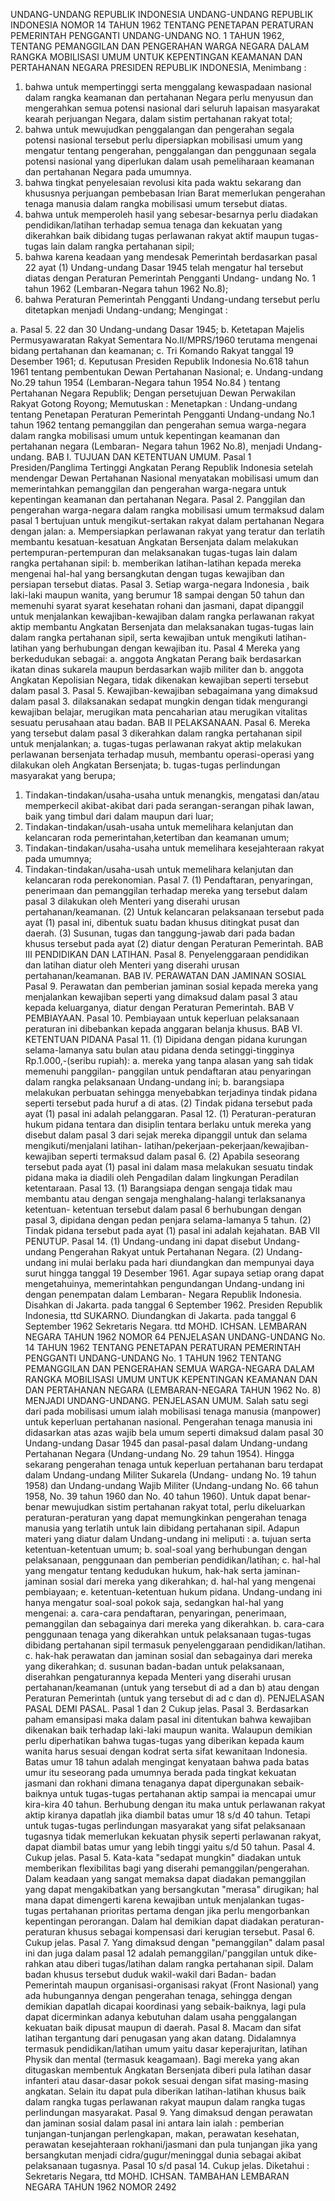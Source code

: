  UNDANG-UNDANG REPUBLIK INDONESIA UNDANG-UNDANG REPUBLIK INDONESIA NOMOR 14 TAHUN 1962 TENTANG PENETAPAN PERATURAN PEMERINTAH PENGGANTI UNDANG-UNDANG NO. 1 TAHUN 1962, TENTANG PEMANGGILAN DAN PENGERAHAN WARGA NEGARA DALAM RANGKA MOBILISASI UMUM UNTUK KEPENTINGAN KEAMANAN DAN PERTAHANAN NEGARA PRESIDEN REPUBLIK INDONESIA,
Menimbang :

1. bahwa untuk mempertinggi serta menggalang kewaspadaan nasional dalam rangka keamanan dan pertahanan Negara perlu menyusun dan mengerahkan semua potensi nasional dari seluruh lapaisan masyarakat kearah perjuangan Negara, dalam sistim pertahanan rakyat total;
2. bahwa untuk mewujudkan penggalangan dan pengerahan segala potensi nasional tersebut perlu dipersiapkan mobilisasi umum yang mengatur tentang pengerahan, penggalangan dan penggunaan segala potensi nasional yang diperlukan dalam usah pemeliharaan keamanan dan pertahanan Negara pada umumnya.
3. bahwa tingkat penyelesaian revolusi kita pada waktu sekarang dan khususnya perjuangan pembebasan Irian Barat memerlukan pengerahan tenaga manusia dalam rangka mobilisasi umum tersebut diatas.
4. bahwa untuk memperoleh hasil yang sebesar-besarnya perlu diadakan pendidikan/latihan terhadap semua tenaga dan kekuatan yang dikerahkan baik dibidang tugas perlawanan rakyat aktif maupun tugas-tugas lain dalam rangka pertahanan sipil;
5. bahwa karena keadaan yang mendesak Pemerintah berdasarkan pasal 22 ayat (1) Undang-undang Dasar 1945 telah mengatur hal tersebut diatas dengan Peraturan Pemerintah Pengganti Undang- undang No. 1 tahun 1962 (Lembaran-Negara tahun 1962 No.8);
6. bahwa Peraturan Pemerintah Pengganti Undang-undang tersebut perlu ditetapkan menjadi Undang-undang;
Mengingat :

a. Pasal 5. 22 dan 30 Undang-undang Dasar 1945;
b. Ketetapan Majelis Permusyawaratan Rakyat Sementara No.II/MPRS/1960 terutama mengenai bidang pertahanan dan keamanan;
c. Tri Komando Rakyat tanggal 19 Desember 1961;
d. Keputusan Presiden Republik Indonesia No.618 tahun 1961 tentang pembentukan Dewan Pertahanan Nasional;
e. Undang-undang No.29 tahun 1954 (Lembaran-Negara tahun 1954 No.84 ) tentang Pertahanan Negara Republik; Dengan persetujuan Dewan Perwakilan Rakyat Gotong Royong; Memutuskan : Menetapkan : Undang-undang tentang Penetapan Peraturan Pemerintah Pengganti Undang-undang No.1 tahun 1962 tentang pemanggilan dan pengerahan semua warga-negara dalam rangka mobilisasi umum untuk kepentingan keamanan dan pertahanan negara (Lembaran- Negara tahun 1962 No.8), menjadi Undang-undang. BAB I. TUJUAN DAN KETENTUAN UMUM.
Pasal 1
Presiden/Panglima Tertinggi Angkatan Perang Republik Indonesia setelah mendengar Dewan Pertahanan Nasional menyatakan mobilisasi umum dan memerintahkan pemanggilan dan pengerahan warga-negara untuk kepentingan keamanan dan pertahanan Negara. Pasal 2. Panggilan dan pengerahan warga-negara dalam rangka mobilisasi umum termaksud dalam pasal 1 bertujuan untuk mengikut-sertakan rakyat dalam pertahanan Negara dengan jalan:
a. Mempersiapkan perlawanan rakyat yang teratur dan terlatih membantu kesatuan-kesatuan Angkatan Bersenjata dalam melakukan pertempuran-pertempuran dan melaksanakan tugas-tugas lain dalam rangka pertahanan sipil:
b. memberikan latihan-latihan kepada mereka mengenai hal-hal yang bersangkutan dengan tugas kewajiban dan persiapan tersebut diatas. Pasal 3. Setiap warga-negara Indonesia , baik laki-laki maupun wanita, yang berumur 18 sampai dengan 50 tahun dan memenuhi syarat syarat kesehatan rohani dan jasmani, dapat dipanggil untuk menjalankan kewajiban-kewajiban dalam rangka perlawanan rakyat aktip membantu Angkatan Bersenjata dan melaksanakan tugas-tugas lain dalam rangka pertahanan sipil, serta kewajiban untuk mengikuti latihan-latihan yang berhubungan dengan kewajiban itu.
Pasal 4
Mereka yang berkedudukan sebagai:
a. anggota Angkatan Perang baik berdasarkan ikatan dinas sukarela maupun berdasarkan wajib militer dan b. anggota Angkatan Kepolisian Negara, tidak dikenakan kewajiban seperti tersebut dalam pasal 3. Pasal 5. Kewajiban-kewajiban sebagaimana yang dimaksud dalam pasal 3. dilaksanakan sedapat mungkin dengan tidak mengurangi kewajiban belajar, merugikan mata pencaharian atau merugikan vitalitas sesuatu perusahaan atau badan.
BAB II PELAKSANAAN. Pasal 6. Mereka yang tersebut dalam pasal 3 dikerahkan dalam rangka pertahanan sipil untuk menjalankan;
a. tugas-tugas perlawanan rakyat aktip melakukan perlawanan bersenjata terhadap musuh, membantu operasi-operasi yang dilakukan oleh Angkatan Bersenjata;
b. tugas-tugas perlindungan masyarakat yang berupa;
1. Tindakan-tindakan/usaha-usaha untuk menangkis, mengatasi dan/atau memperkecil akibat-akibat dari pada serangan-serangan pihak lawan, baik yang timbul dari dalam maupun dari luar;
2. Tindakan-tindakan/usah-usaha untuk memelihara kelanjutan dan kelancaran roda pemerintahan,ketertiban dan keamanan umum;
3. Tindakan-tindakan/usaha-usaha untuk memelihara kesejahteraan rakyat pada umumnya;
4. Tindakan-tindakan/usaha-usah untuk memelihara kelanjutan dan kelancaran roda perekonomian. Pasal 7.
(1) Pendaftaran, penyaringan, penerimaan dan pemanggilan terhadap mereka yang tersebut dalam pasal 3 dilakukan oleh Menteri yang diserahi urusan pertahanan/keamanan.
(2) Untuk kelancaran pelaksanaan tersebut pada ayat (1) pasal ini, dibentuk suatu badan khusus ditingkat pusat dan daerah.
(3) Susunan, tugas dan tanggung-jawab dari pada badan khusus tersebut pada ayat (2) diatur dengan Peraturan Pemerintah.
BAB III PENDIDIKAN DAN LATIHAN. Pasal 8. Penyelenggaraan pendidikan dan latihan diatur oleh Menteri yang diserahi urusan pertahanan/keamanan. BAB IV. PERAWATAN DAN JAMINAN SOSIAL Pasal 9. Perawatan dan pemberian jaminan sosial kepada mereka yang menjalankan kewajiban seperti yang dimaksud dalam pasal 3 atau kepada keluarganya, diatur dengan Peraturan Pemerintah.
BAB V PEMBIAYAAN. Pasal 10. Pembiayaan untuk keperluan pelaksanaan peraturan ini dibebankan kepada anggaran belanja khusus. BAB VI. KETENTUAN PIDANA Pasal 11.
(1) Dipidana dengan pidana kurungan selama-lamanya satu bulan atau pidana denda setinggi-tingginya Rp.1.000,-(seribu rupiah):
a. mereka yang tanpa alasan yang sah tidak memenuhi panggilan- panggilan untuk pendaftaran atau penyaringan dalam rangka pelaksanaan Undang-undang ini;
b. barangsiapa melakukan perbuatan sehingga menyebabkan terjadinya tindak pidana seperti tersebut pada huruf a di atas.
(2) Tindak pidana tersebut pada ayat (1) pasal ini adalah pelanggaran. Pasal 12.
(1) Peraturan-peraturan hukum pidana tentara dan disiplin tentara berlaku untuk mereka yang disebut dalam pasal 3 dari sejak mereka dipanggil untuk dan selama mengikuti/menjalani latihan- latihan/pekerjaan-pekerjaan/kewajiban-kewajiban seperti termaksud dalam pasal 6.
(2) Apabila seseorang tersebut pada ayat (1) pasal ini dalam masa melakukan sesuatu tindak pidana maka ia diadili oleh Pengadilan dalam lingkungan Peradilan ketentaraan. Pasal 13.
(1) Barangsiapa dengan sengaja tidak mau membantu atau dengan sengaja menghalang-halangi terlaksananya ketentuan- ketentuan tersebut dalam pasal 6 berhubungan dengan pasal 3, dipidana dengan pedan penjara selama-lamanya 5 tahun.
(2) Tindak pidana tersebut pada ayat (1) pasal ini adalah kejahatan.
BAB VII PENUTUP. Pasal 14.
(1) Undang-undang ini dapat disebut Undang-undang Pengerahan Rakyat untuk Pertahanan Negara.
(2) Undang-undang ini mulai berlaku pada hari diundangkan dan mempunyai daya surut hingga tanggal 19 Desember 1961. Agar supaya setiap orang dapat mengetahuinya, memerintahkan pengundangan Undang-undang ini dengan penempatan dalam Lembaran- Negara Republik Indonesia. Disahkan di Jakarta. pada tanggal 6 September 1962. Presiden Republik Indonesia, ttd SUKARNO. Diundangkan di Jakarta. pada tanggal 6 September 1962 Sekretaris Negara. ttd MOHD. ICHSAN. LEMBARAN NEGARA TAHUN 1962 NOMOR 64 PENJELASAN UNDANG-UNDANG No. 14 TAHUN 1962 TENTANG PENETAPAN PERATURAN PEMERINTAH PENGGANTI UNDANG-UNDANG No. 1 TAHUN 1962 TENTANG PEMANGGILAN DAN PENGERAHAN SEMUA WARGA-NEGARA DALAM RANGKA MOBILISASI UMUM UNTUK KEPENTINGAN KEAMANAN DAN DAN PERTAHANAN NEGARA (LEMBARAN-NEGARA TAHUN 1962 No. 8) MENJADI UNDANG-UNDANG. PENJELASAN UMUM. Salah satu segi dari pada mobilisasi umum ialah mobilisasi tenaga manusia (manpower) untuk keperluan pertahanan nasional. Pengerahan tenaga manusia ini didasarkan atas azas wajib bela umum seperti dimaksud dalam pasal 30 Undang-undang Dasar 1945 dan pasal-pasal dalam Undang-undang Pertahanan Negara (Undang-undang No. 29 tahun 1954). Hingga sekarang pengerahan tenaga untuk keperluan pertahanan baru terdapat dalam Undang-undang Militer Sukarela (Undang- undang No. 19 tahun 1958) dan Undang-undang Wajib Militer (Undang-undang No. 66 tahun 1958, No. 39 tahun 1960 dan No. 40 tahun 1960). Untuk dapat benar-benar mewujudkan sistim pertahanan rakyat total, perlu dikeluarkan peraturan-peraturan yang dapat memungkinkan pengerahan tenaga manusia yang terlatih untuk lain dibidang pertahanan sipil. Adapun materi yang diatur dalam Undang-undang ini meliputi :
a. tujuan serta ketentuan-ketentuan umum;
b. soal-soal yang berhubungan dengan pelaksanaan, penggunaan dan pemberian pendidikan/latihan;
c. hal-hal yang mengatur tentang kedudukan hukum, hak-hak serta jaminan-jaminan sosial dari mereka yang dikerahkan;
d. hal-hal yang mengenai pembiayaan;
e. ketentuan-ketentuan hukum pidana. Undang-undang ini hanya mengatur soal-soal pokok saja, sedangkan hal-hal yang mengenai:
a. cara-cara pendaftaran, penyaringan, penerimaan, pemanggilan dan sebagainya dari mereka yang dikerahkan.
b. cara-cara penggunaan tenaga yang dikerahkan untuk pelaksanaan tugas-tugas dibidang pertahanan sipil termasuk penyelenggaraan pendidikan/latihan.
c. hak-hak perawatan dan jaminan sosial dan sebagainya dari mereka yang dikerahkan;
d. susunan badan-badan untuk pelaksanaan, diserahkan pengaturannya kepada Menteri yang diserahi urusan pertahanan/keamanan (untuk yang tersebut di ad a dan b) atau dengan Peraturan Pemerintah (untuk yang tersebut di ad c dan d). PENJELASAN PASAL DEMI PASAL. Pasal 1 dan 2 Cukup jelas. Pasal 3. Berdasarkan paham emansipasi maka dalam pasal ini ditentukan bahwa kewajiban dikenakan baik terhadap laki-laki maupun wanita. Walaupun demikian perlu diperhatikan bahwa tugas-tugas yang diberikan kepada kaum wanita harus sesuai dengan kodrat serta sifat kewanitaan Indonesia. Batas umur 18 tahun adalah mengingat kenyataan bahwa pada batas umur itu seseorang pada umumnya berada pada tingkat kekuatan jasmani dan rokhani dimana tenaganya dapat dipergunakan sebaik-baiknya untuk tugas-tugas pertahanan aktip sampai ia mencapai umur kira-kira 40 tahun. Berhubung dengan itu maka untuk perlawanan rakyat aktip kiranya dapatlah jika diambil batas umur 18 s/d 40 tahun. Tetapi untuk tugas-tugas perlindungan masyarakat yang sifat pelaksanaan tugasnya tidak memerlukan kekuatan physik seperti perlawanan rakyat, dapat diambil batas umur yang lebih tinggi yaitu s/d 50 tahun. Pasal 4. Cukup jelas. Pasal 5. Kata-kata "sedapat mungkin" diadakan untuk memberikan flexibilitas bagi yang diserahi pemanggilan/pengerahan. Dalam keadaan yang sangat memaksa dapat diadakan pemanggilan yang dapat mengakibatkan yang bersangkutan "merasa" dirugikan; hal mana dapat dimengerti karena kewajiban untuk menjalankan tugas-tugas pertahanan prioritas pertama dengan jika perlu mengorbankan kepentingan perorangan. Dalam hal demikian dapat diadakan peraturan-peraturan khusus sebagai kompensasi dari kerugian tersebut. Pasal 6. Cukup jelas. Pasal 7. Yang dimaksud dengan "pemanggilan" dalam pasal ini dan juga dalam pasal 12 adalah pemanggilan/'panggilan untuk dike- rahkan atau diberi tugas/latihan dalam rangka pertahanan sipil. Dalam badan khusus tersebut duduk wakil-wakil dari Badan- badan Pemerintah maupun organisasi-organisasi rakyat (Front Nasional) yang ada hubungannya dengan pengerahan tenaga, sehingga dengan demikian dapatlah dicapai koordinasi yang sebaik-baiknya, lagi pula dapat dicerminkan adanya kebutuhan dalam usaha penggalangan kekuatan baik dipusat maupun di daerah. Pasal 8. Macam dan sifat latihan tergantung dari penugasan yang akan datang. Didalamnya termasuk pendidikan/latihan umum yaitu dasar keperajuritan, latihan Physik dan mental (termasuk keagamaan). Bagi mereka yang akan ditugaskan membentuk Angkatan Bersenjata diberi pula latihan dasar infanteri atau dasar-dasar pokok sesuai dengan sifat masing-masing angkatan. Selain itu dapat pula diberikan latihan-latihan khusus baik dalam rangka tugas perlawanan rakyat maupun dalam rangka tugas perlindungan masyarakat. Pasal 9. Yang dimaksud dengan perawatan dan jaminan sosial dalam pasal ini antara lain ialah : pemberian tunjangan-tunjangan perlengkapan, makan, perawatan kesehatan, perawatan kesejahteraan rokhani/jasmani dan pula tunjangan jika yang bersangkutan menjadi cidra/gugur/meninggal dunia sebagai akibat pelaksanaan tugasnya. Pasal 10 s/d pasal 14. Cukup jelas. Diketahui : Sekretaris Negara, ttd MOHD. ICHSAN. TAMBAHAN LEMBARAN NEGARA TAHUN 1962 NOMOR 2492